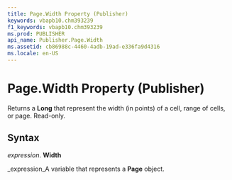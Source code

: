```yaml
---
title: Page.Width Property (Publisher)
keywords: vbapb10.chm393239
f1_keywords: vbapb10.chm393239
ms.prod: PUBLISHER
api_name: Publisher.Page.Width
ms.assetid: cb86988c-4460-4adb-19ad-e336fa9d4316
ms.locale: en-US
---
```



# Page.Width Property (Publisher)

Returns a  **Long** that represent the width (in points) of a cell, range of cells, or page. Read-only.


## Syntax

 _expression_. **Width**

 _expression_A variable that represents a  **Page** object.


